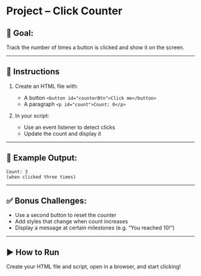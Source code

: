 # Project – Click Counter

## 🧠 Goal:
Track the number of times a button is clicked and show it on the screen.

---

## 🔧 Instructions

1. Create an HTML file with:
   - A button `<button id="counterBtn">Click me</button>`
   - A paragraph `<p id="count">Count: 0</p>`

2. In your script:
   - Use an event listener to detect clicks
   - Update the count and display it

---

## 🧪 Example Output:
```
Count: 3
(when clicked three times)
```

---

## ✅ Bonus Challenges:
- Use a second button to reset the counter
- Add styles that change when count increases
- Display a message at certain milestones (e.g. “You reached 10!”)

---

## ▶️ How to Run

Create your HTML file and script, open in a browser, and start clicking!

